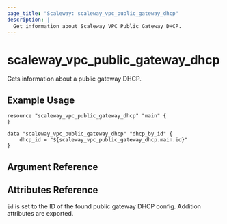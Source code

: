```yaml
---
page_title: "Scaleway: scaleway_vpc_public_gateway_dhcp"
description: |-
  Get information about Scaleway VPC Public Gateway DHCP.
---
```


# scaleway_vpc_public_gateway_dhcp  

Gets information about a public gateway DHCP.

## Example Usage

```hcl
resource "scaleway_vpc_public_gateway_dhcp" "main" {
}

data "scaleway_vpc_public_gateway_dhcp" "dhcp_by_id" {
    dhcp_id = "${scaleway_vpc_public_gateway_dhcp.main.id}"
}
```

## Argument Reference


## Attributes Reference

`id` is set to the ID of the found public gateway DHCP config. Addition attributes are
exported.
